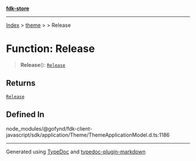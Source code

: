 [**fdk-store**](../../../README.md)
***

[Index](../../../API.md) > [theme](../../README.md) > [<internal>](../README.md) > Release

# Function: Release

> **Release**(): [`Release`](../type-aliases/type-alias.Release.md)

## Returns

[`Release`](../type-aliases/type-alias.Release.md)

## Defined In

node\_modules/@gofynd/fdk-client-javascript/sdk/application/Theme/ThemeApplicationModel.d.ts:1186

***
Generated using [TypeDoc](https://typedoc.org/) and [typedoc-plugin-markdown](https://www.npmjs.com/package/typedoc-plugin-markdown)
